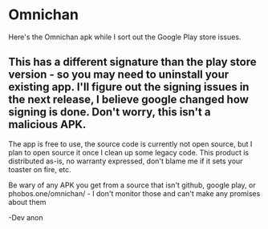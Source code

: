 # Omnichan

Here's the Omnichan apk while I sort out the Google Play store issues.
## This has a different signature than the play store version - so you may need to uninstall your existing app. I'll figure out the signing issues in the next release, I believe google changed how signing is done. Don't worry, this isn't a malicious APK. 

The app is free to use, the source code is currently not open source, but I plan to open source it once I clean up some legacy code. This product is distributed as-is, no warranty expressed, don't blame me if it sets your toaster on fire, etc.

Be wary of any APK you get from a source that isn't github, google play, or phobos.one/omnichan/ - I don't monitor those and can't make any promises about them

-Dev anon
